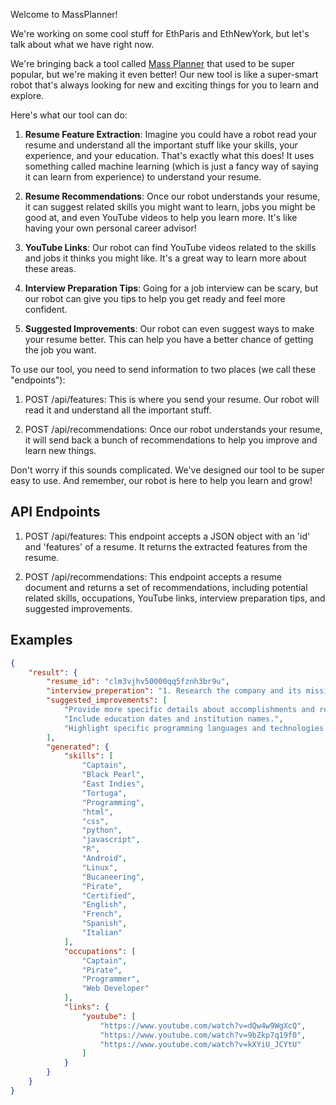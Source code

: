 Welcome to MassPlanner!

We're working on some cool stuff for EthParis and EthNewYork, but let's talk about what we have right now.

We're bringing back a tool called [Mass Planner](https://www.fabionodariphoto.com/en/massplanner-gets-shut-down/) that used to be super popular, but we're making it even better! Our new tool is like a super-smart robot that's always looking for new and exciting things for you to learn and explore.

Here's what our tool can do:

1. **Resume Feature Extraction**: Imagine you could have a robot read your resume and understand all the important stuff like your skills, your experience, and your education. That's exactly what this does! It uses something called machine learning (which is just a fancy way of saying it can learn from experience) to understand your resume.

2. **Resume Recommendations**: Once our robot understands your resume, it can suggest related skills you might want to learn, jobs you might be good at, and even YouTube videos to help you learn more. It's like having your own personal career advisor!

3. **YouTube Links**: Our robot can find YouTube videos related to the skills and jobs it thinks you might like. It's a great way to learn more about these areas.

4. **Interview Preparation Tips**: Going for a job interview can be scary, but our robot can give you tips to help you get ready and feel more confident.

5. **Suggested Improvements**: Our robot can even suggest ways to make your resume better. This can help you have a better chance of getting the job you want.

To use our tool, you need to send information to two places (we call these "endpoints"):

1. POST /api/features: This is where you send your resume. Our robot will read it and understand all the important stuff.

2. POST /api/recommendations: Once our robot understands your resume, it will send back a bunch of recommendations to help you improve and learn new things.

Don't worry if this sounds complicated. We've designed our tool to be super easy to use. And remember, our robot is here to help you learn and grow!

## API Endpoints

1. POST /api/features: This endpoint accepts a JSON object with an 'id' and 'features' of a resume. It returns the extracted features from the resume.

2. POST /api/recommendations: This endpoint accepts a resume document and returns a set of recommendations, including potential related skills, occupations, YouTube links, interview preparation tips, and suggested improvements.

## Examples

```json
{
    "result": {
        "resume_id": "clm3vjhv50000qq5fznh3br9u",
        "interview_preperation": "1. Research the company and its mission.\n2. Review common interview questions.\n3. Prepare your own questions to ask the interviewer.\n4. Practice your answers and skills.\n5. Dress professionally and arrive early.\n6. Relax and be confident during the interview.",
        "suggested_improvements": [
            "Provide more specific details about accomplishments and responsibilities.",
            "Include education dates and institution names.",
            "Highlight specific programming languages and technologies used."
        ],
        "generated": {
            "skills": [
                "Captain",
                "Black Pearl",
                "East Indies",
                "Tortuga",
                "Programming",
                "html",
                "css",
                "python",
                "javascript",
                "R",
                "Android",
                "Linux",
                "Bucaneering",
                "Pirate",
                "Certified",
                "English",
                "French",
                "Spanish",
                "Italian"
            ],
            "occupations": [
                "Captain",
                "Pirate",
                "Programmer",
                "Web Developer"
            ],
            "links": {
                "youtube": [
                    "https://www.youtube.com/watch?v=dQw4w9WgXcQ",
                    "https://www.youtube.com/watch?v=9bZkp7q19f0",
                    "https://www.youtube.com/watch?v=kXYiU_JCYtU"
                ]
            }
        }
    }
}
```
